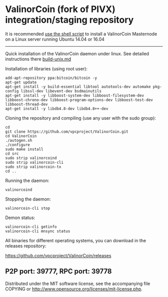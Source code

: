 ValinorCoin (fork of PIVX) integration/staging repository
======================================


It is recommended [use the shell script](https://github.com/vpcproject/vpcinstall) to install a ValinorCoin Masternode on a Linux server running Ubuntu 14.04 or 16.04

***

Quick installation of the ValinorCoin daemon under linux. See detailed instructions there [build-unix.md](build-unix.md)

Installation of libraries (using root user):

    add-apt-repository ppa:bitcoin/bitcoin -y
    apt-get update
    apt-get install -y build-essential libtool autotools-dev automake pkg-config libssl-dev libevent-dev bsdmainutils
    apt-get install -y libboost-system-dev libboost-filesystem-dev libboost-chrono-dev libboost-program-options-dev libboost-test-dev libboost-thread-dev
    apt-get install -y libdb4.8-dev libdb4.8++-dev

Cloning the repository and compiling (use any user with the sudo group):

    cd
    git clone https://github.com/vpcproject/ValinorCoin.git
    cd ValinorCoin
    ./autogen.sh
    ./configure
    sudo make install
    cd src
    sudo strip valinorcoind
    sudo strip valinorcoin-cli
    sudo strip valinorcoin-tx
    cd ..

Running the daemon:

    valinorcoind 

Stopping the daemon:

    valinorcoin-cli stop

Demon status:

    valinorcoin-cli getinfo
    valinorcoin-cli mnsync status

All binaries for different operating systems, you can download in the releases repository:

https://github.com/vpcproject/ValinorCoin/releases

P2P port: 39777, RPC port: 39778
-
Distributed under the MIT software license, see the accompanying file COPYING or http://www.opensource.org/licenses/mit-license.php.
